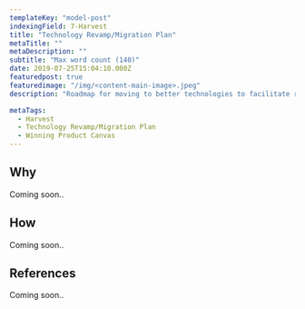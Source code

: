 ```yaml
---
templateKey: "model-post"
indexingField: 7-Harvest
title: "Technology Revamp/Migration Plan"
metaTitle: ""
metaDescription: ""
subtitle: "Max word count (140)"
date: 2019-07-25T15:04:10.000Z
featuredpost: true
featuredimage: "/img/<content-main-image>.jpeg"
description: "Roadmap for moving to better technologies to facilitate rapid response process, while boosting security, availability, performance and agility"

metaTags:
  - Harvest
  - Technology Revamp/Migration Plan
  - Winning Product Canvas
---
```


## Why
Coming soon..

## How
Coming soon..

## References
Coming soon..

